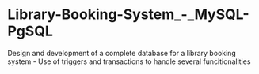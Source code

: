 # Library-Booking-System_-_MySQL-PgSQL
Design and development of a complete database for a library booking system - Use of triggers and transactions to handle several funcitionalities
